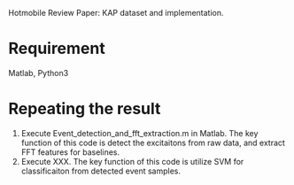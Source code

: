 Hotmobile Review Paper: KAP dataset and implementation.

# Requirement
Matlab, Python3

# Repeating the result
1. Execute Event_detection_and_fft_extraction.m in Matlab. The key function of this code is detect the excitaitons from raw data, and extract FFT features for baselines.
2. Execute XXX. The key function of this code is utilize SVM for classificaiton from detected event samples.
